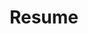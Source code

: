 ---
layout: default
permalink: /resume/
title: Resume
nav: true
nav_order: 5
# cv_pdf: example_pdf.pdf
# description: 
redirect_to: /assets/pdf/example_pdf.pdf
---